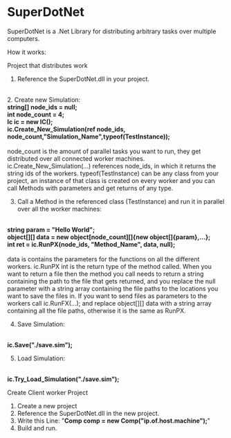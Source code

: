 # SuperDotNet
SuperDotNet is a .Net Library for distributing arbitrary tasks over multiple computers.

How it works:

Project that distributes work

1. Reference the SuperDotNet.dll in your project.
<br/>
2. Create new Simulation: 
<br/><b>string[] node_ids = null;<br/>
int node_count = 4;<br/>
Ic ic = new IC();<br/>
ic.Create_New_Simulation(ref node_ids, node_count,"Simulation_Name",typeof(TestInstance));
</b><br/>
<br/>
node_count is the amount of parallel tasks you want to run,
they get distributed over all connected worker machines.
ic.Create_New_Simulation(...) references node_ids, in which
it returns the string ids of the workers. typeof(TestInstance)
can be any class from your project, an instance of that
class is created on every worker and you can call Methods 
with parameters and get returns of any type.

3. Call a Method in the referenced class (TestInstance)
and run it in parallel over all the worker machines:
<br/>
<b>
string param = "Hello World";<br/>
object[][] data = new object[node_count][]{new object[]{param},...};<br/>
int ret = ic.RunPX<int>(node_ids, "Method_Name", data, null);<br/>
</b><br/>
data is contains the parameters for the functions on all the
different workers. ic.RunPX<INT> int is the return type
of the method called. When you want to return a file 
then the method you call needs to return a string containing
the path to the file that gets returned, and you
replace the null parameter with a string array containing
the file paths to the locations you want to save the files in.
If you want to send files as parameters to the workers
call ic.RunFX<int>(...); and replace object[][] data with 
a string array containing all the file paths, otherwise it 
is the same as RunPX.
<br/>

4. Save Simulation:
<br/>
<b>
ic.Save("./save.sim");
</b><br/>

5. Load Simulation:
<br/>
<b>
ic.Try_Load_Simulation("./save.sim");
</b><br/>


Create Client worker Project

1. Create a new project
2. Reference the SuperDotNet.dll in the new project.
3. Write this Line:	"<b>Comp comp = new Comp("ip.of.host.machine");</b>"
4. Build and run.